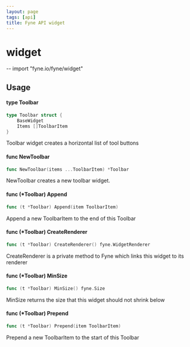 ```yaml
---
layout: page
tags: [api]
title: Fyne API widget
---
```


# widget
--
    import "fyne.io/fyne/widget"

## Usage

#### type Toolbar

```go
type Toolbar struct {
	BaseWidget
	Items []ToolbarItem
}
```

Toolbar widget creates a horizontal list of tool buttons

#### func  NewToolbar

```go
func NewToolbar(items ...ToolbarItem) *Toolbar
```
NewToolbar creates a new toolbar widget.

#### func (*Toolbar) Append

```go
func (t *Toolbar) Append(item ToolbarItem)
```
Append a new ToolbarItem to the end of this Toolbar

#### func (*Toolbar) CreateRenderer

```go
func (t *Toolbar) CreateRenderer() fyne.WidgetRenderer
```
CreateRenderer is a private method to Fyne which links this widget to its
renderer

#### func (*Toolbar) MinSize

```go
func (t *Toolbar) MinSize() fyne.Size
```
MinSize returns the size that this widget should not shrink below

#### func (*Toolbar) Prepend

```go
func (t *Toolbar) Prepend(item ToolbarItem)
```
Prepend a new ToolbarItem to the start of this Toolbar
